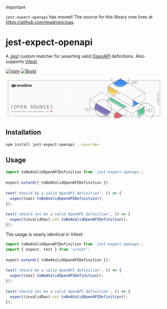 > [!IMPORTANT]  
> `jest-expect-openapi` has moved! The source for this library now lives at https://github.com/readmeio/oas.
> 
# jest-expect-openapi

A [Jest](https://jestjs.io/) custom matcher for asserting valid [OpenAPI](https://en.wikipedia.org/wiki/OpenAPI_Specification) definitions. Also supports [Vitest](https://vitest.dev/).

[![npm](https://img.shields.io/npm/v/jest-expect-openapi)](https://npm.im/jest-expect-openapi) [![Build](https://github.com/readmeio/jest-expect-openapi/workflows/CI/badge.svg)](https://github.com/readmeio/jest-expect-openapi)

<a href="https://readme.com">
<picture>
  <source media="(prefers-color-scheme: dark)" srcset="https://raw.githubusercontent.com/readmeio/.github/main/oss-header-dark.png">
  <source media="(prefers-color-scheme: light)" srcset="https://raw.githubusercontent.com/readmeio/.github/main/oss-header.png">
  <img alt="ReadMe Open Source" src="https://raw.githubusercontent.com/readmeio/.github/main/oss-header.png">
</picture>
</a>

## Installation

```sh
npm install jest-expect-openapi --save-dev
```

## Usage

```js
import toBeAValidOpenAPIDefinition from 'jest-expect-openapi';

expect.extend({ toBeAValidOpenAPIDefinition });

test('should be a valid OpenAPI definition', () => {
  expect(oas).toBeAValidOpenAPIDefinition();
});

test('should not be a valid OpenAPI definition', () => {
  expect(invalidOas).not.toBeAValidOpenAPIDefinition();
});
```

The usage is nearly identical in Vitest:

```js
import toBeAValidOpenAPIDefinition from 'jest-expect-openapi';
import { expect, test } from 'vitest';

expect.extend({ toBeAValidOpenAPIDefinition });

test('should be a valid OpenAPI definition', () => {
  expect(oas).toBeAValidOpenAPIDefinition();
});

test('should not be a valid OpenAPI definition', () => {
  expect(invalidOas).not.toBeAValidOpenAPIDefinition();
});
```
